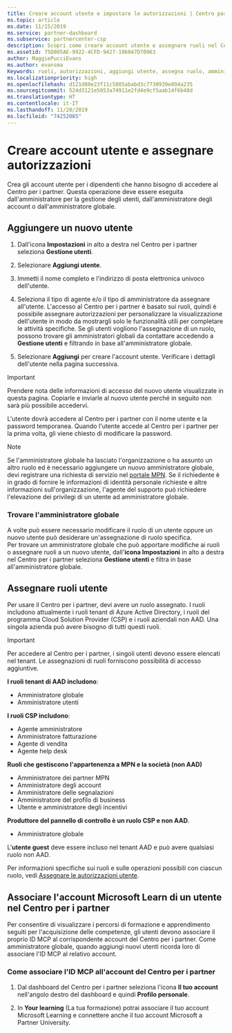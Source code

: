 ```yaml
---
title: Creare account utente e impostare le autorizzazioni | Centro partner
ms.topic: article
ms.date: 11/15/2019
ms.service: partner-dashboard
ms.subservice: partnercenter-csp
description: Scopri come creare account utente e assegnare ruoli nel Centro per i partner per ciascun dipendente che necessita dell'accesso. Gli utenti con privilegi di amministratore diversi possono eseguire questa operazione.
ms.assetid: 75D805AE-9922-4CFD-9427-196047D70963
author: MaggiePucciEvans
ms.author: evansma
Keywords: ruoli, autorizzazioni, aggiungi utente, assegna ruolo, amministratore, agente,
ms.localizationpriority: high
ms.openlocfilehash: d121d80e23f11c5885ababd3c7730939e894a235
ms.sourcegitcommit: 524d3121e5053a74911e2fd4e9cf5aab14f6b48d
ms.translationtype: HT
ms.contentlocale: it-IT
ms.lasthandoff: 11/20/2019
ms.locfileid: "74252085"
---
```

# <a name="create-user-accounts-and-assign-permissions"></a>Creare account utente e assegnare autorizzazioni

Crea gli account utente per i dipendenti che hanno bisogno di accedere al Centro per i partner. Questa operazione deve essere eseguita dall'amministratore per la gestione degli utenti, dall'amministratore degli account o dall'amministratore globale. 


## <a name="add-a-new-user"></a>Aggiungere un nuovo utente

1. Dall'icona **Impostazioni** in alto a destra nel Centro per i partner seleziona **Gestione utenti**.

2.  Selezionare **Aggiungi utente**.

3.  Immetti il nome completo e l'indirizzo di posta elettronica univoco dell'utente.

4.  Seleziona il tipo di agente e/o il tipo di amministratore da assegnare all'utente. L'accesso al Centro per i partner è basato sui ruoli, quindi è possibile assegnare autorizzazioni per personalizzare la visualizzazione dell'utente in modo da mostrargli solo le funzionalità utili per completare le attività specifiche.  Se gli utenti vogliono l'assegnazione di un ruolo, possono trovare gli amministratori globali da contattare accedendo a **Gestione utenti** e filtrando in base all'amministratore globale.

5.  Selezionare **Aggiungi** per creare l'account utente. Verificare i dettagli dell'utente nella pagina successiva.

> [!IMPORTANT]  
> Prendere nota delle informazioni di accesso del nuovo utente visualizzate in questa pagina. Copiarle e inviarle al nuovo utente perché in seguito non sarà più possibile accedervi. 

L'utente dovrà accedere al Centro per i partner con il nome utente e la password temporanea. Quando l'utente accede al Centro per i partner per la prima volta, gli viene chiesto di modificare la password. 

> [!NOTE]  
>  Se l'amministratore globale ha lasciato l'organizzazione o ha assunto un altro ruolo ed è necessario aggiungere un nuovo amministratore globale, devi registrare una richiesta di servizio nel [portale MPN](https://partner.microsoft.com/support). Se il richiedente è in grado di fornire le informazioni di identità personale richieste e altre informazioni sull'organizzazione, l'agente del supporto può richiedere l'elevazione dei privilegi di un utente ad amministratore globale.

### <a name="find-your-global-admin"></a>Trovare l'amministratore globale

A volte può essere necessario modificare il ruolo di un utente oppure un nuovo utente può desiderare un'assegnazione di ruolo specifica.  
Per trovare un amministratore globale che può apportare modifiche ai ruoli o assegnare ruoli a un nuovo utente, dall'**icona Impostazioni** in alto a destra nel Centro per i partner seleziona **Gestione utenti** e filtra in base all'amministratore globale. 

## <a name="assign-user-roles"></a>Assegnare ruoli utente

Per usare il Centro per i partner, devi avere un ruolo assegnato.  I ruoli includono attualmente i ruoli tenant di Azure Active Directory, i ruoli del programma Cloud Solution Provider (CSP) e i ruoli aziendali non AAD. Una singola azienda può avere bisogno di tutti questi ruoli.

>[!Important]
>Per accedere al Centro per i partner, i singoli utenti devono essere elencati nel tenant. Le assegnazioni di ruoli forniscono possibilità di accesso aggiuntive.


**I ruoli tenant di AAD includono**:
- Amministratore globale
- Amministratore utenti

**I ruoli CSP includono**:
- Agente amministratore
- Amministratore fatturazione
- Agente di vendita
- Agente help desk

**Ruoli che gestiscono l'appartenenza a MPN e la società (non AAD)**
- Amministratore dei partner MPN
- Amministratore degli account
- Amministratore delle segnalazioni
- Amministratore del profilo di business
- Utente e amministratore degli incentivi

**Produttore del pannello di controllo è un ruolo CSP e non AAD**.
- Amministratore globale

L'**utente guest** deve essere incluso nel tenant AAD e può avere qualsiasi ruolo non AAD.

Per informazioni specifiche sui ruoli e sulle operazioni possibili con ciascun ruolo, vedi [Assegnare le autorizzazioni utente](permissions-overview.md).

## <a name="associate-a-users-microsoft-learn-account-in-partner-center"></a>Associare l'account Microsoft Learn di un utente nel Centro per i partner

Per consentire di visualizzare i percorsi di formazione e apprendimento seguiti per l'acquisizione delle competenze, gli utenti devono associare il proprio ID MCP al corrispondente account del Centro per i partner. Come amministratore globale, quando aggiungi nuovi utenti ricorda loro di associare l'ID MCP al relativo account. 

### <a name="how-to-associate-your-mcp-id-to-your-partner-center-account"></a>Come associare l'ID MCP all'account del Centro per i partner

1. Dal dashboard del Centro per i partner seleziona l'icona **Il tuo account** nell'angolo destro del dashboard e quindi **Profilo personale**.

2. In **Your learning** (La tua formazione) potrai associare il tuo account Microsoft Learning e connettere anche il tuo account Microsoft a Partner University.








